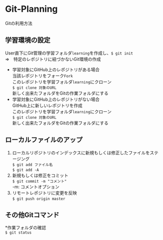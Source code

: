 # Git-Planning
Gitの利用方法

## 学習環境の設定
User直下にGit管理の学習フォルダ`learning`を作成し、`$ git init`  
⇒　特定のレポジトリに紐づかないGit環境の作成  

- 学習対象にGitHub上のレポジトリがある場合  
  当該レポジトリをフォーク`Fork`  
  このレポジトリを学習フォルダ`learning`にクローン  
  `$ git clone 対象のURL`  
  新しく出来たフォルダをGitの作業フォルダにする
- 学習対象にGitHub上のレポジトリがない場合  
  GitHub上に新しいレポジトリを作成  
  このレポジトリを学習フォルダ`learning`にクローン  
  `$ git clone 対象のURL`  
  新しく出来たフォルダをGitの作業フォルダにする  

## ローカルファイルのアップ
1. ローカルリポジトリのインデックスに新規もしくは修正したファイルをステージング    
`$ git add ファイル名`  
`$ git add -A`  
1. 新規もしくは修正をコミット  
`$ git commit -m "コメント"`  
-m: コメントオプション  
1. リモートレポジトリに変更を反映  
`$ git push origin master`  

## その他Gitコマンド
*作業フォルダの確認  
`$ git status`
  
